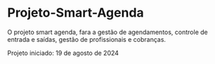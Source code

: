 # Projeto-Smart-Agenda
O projeto smart agenda, fara a gestão de agendamentos, controle de entrada e saídas, gestão de profissionais e cobranças.

Projeto iniciado: 19 de agosto de 2024
